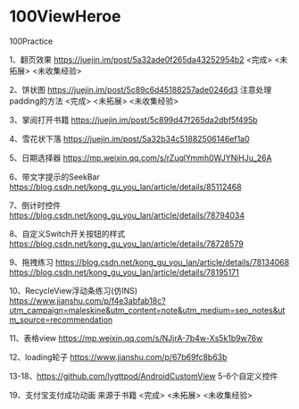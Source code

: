 # 100ViewHeroe
100Practice

1、翻页效果
https://juejin.im/post/5a32ade0f265da43252954b2   <完成> <未拓展> <未收集经验>

2、饼状图
https://juejin.im/post/5c89c6d45188257ade0246d3 注意处理padding的方法   <完成> <未拓展> <未收集经验>


3、掌阅打开书籍
https://juejin.im/post/5c899d47f265da2dbf5f495b

4、雪花状下落
https://juejin.im/post/5a32b34c51882506146ef1a0

5、日期选择器
https://mp.weixin.qq.com/s/rZuqlYmmh0WJYNiHJu_26A

6、带文字提示的SeekBar
https://blog.csdn.net/kong_gu_you_lan/article/details/85112468

7、倒计时控件
https://blog.csdn.net/kong_gu_you_lan/article/details/78794034

8、自定义Switch开关按钮的样式
https://blog.csdn.net/kong_gu_you_lan/article/details/78728579

9、拖拽练习
https://blog.csdn.net/kong_gu_you_lan/article/details/78134068
https://blog.csdn.net/kong_gu_you_lan/article/details/78195171

10、RecycleView浮动条练习(仿INS)
https://www.jianshu.com/p/f4e3abfab18c?utm_campaign=maleskine&utm_content=note&utm_medium=seo_notes&utm_source=recommendation

11、表格view https://mp.weixin.qq.com/s/NJjrA-7b4w-Xs5k1b9w76w  

12、loading轮子 https://www.jianshu.com/p/67b69fc8b63b  

13-18、https://github.com/lygttpod/AndroidCustomView 5-6个自定义控件

19、支付宝支付成功动画 来源于书籍  <完成> <未拓展> <未收集经验>
